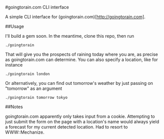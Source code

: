 #goingtorain.com CLI interface

A simple CLI interface for (goingtorain.com)[http://goingtorain.com].

##Usage

I'll build a gem soon. In the meantime, clone this repo, then run

    ./goingtorain
    
That will give you the prospects of raining today where you are, as precise as goingtorain.com can determine. You
can also specify a location, like for instance

    ./goingtorain london
    
Or alternatively, you can find out tomorrow's weather by just passing on "tomorrow" as an argument

    ./goingtorain tomorrow tokyo
    
##Notes

goingtorain.com apparently only takes input from a cookie. Attempting to just submit the form on the page
with a location's name would always yield a forecast for my current detected location. Had to resort to WWW::Mechanize.
